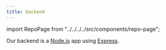```yaml
---
title: backend
---
```


import RepoPage from "../../../../src/components/repo-page";

<RepoPage repo="backend" />

Our backend is a [Node.js](https://nodejs.org/) app using [Express](https://expressjs.com/).
